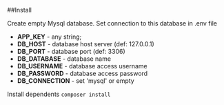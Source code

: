 ##Install

Create empty Mysql database. Set connection to this database in  .env file
- **APP_KEY** - any string;
- **DB_HOST** - database host server (def: 127.0.0.1)
- **DB_PORT** - database port (def: 3306)
- **DB_DATABASE** - database name
- **DB_USERNAME** - database access username
- **DB_PASSWORD** - database access password
- **DB_CONNECTION** - set 'mysql' or empty

Install dependents
``
composer install
``



